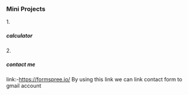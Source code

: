 <h3>Mini Projects</h3>

1.<h5>calculator</h5>

2.<h5>contact me</h5> 

link:-https://formspree.io/
By using this link we can link contact form to gmail account
